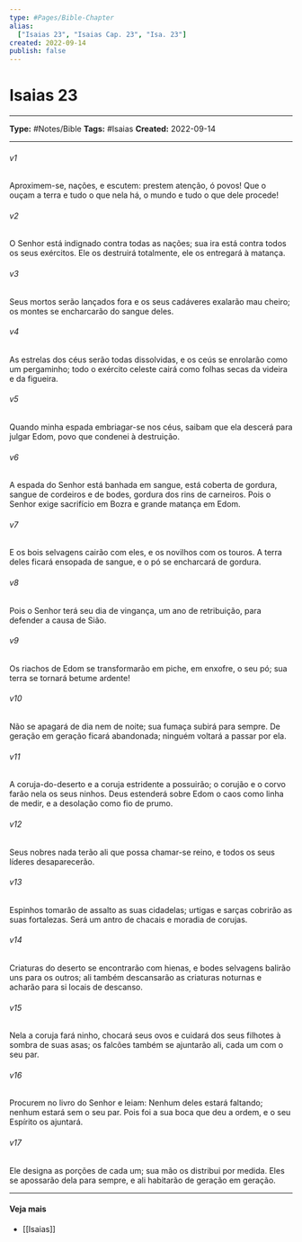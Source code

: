 ```yaml
---
type: #Pages/Bible-Chapter
alias:
  ["Isaias 23", "Isaias Cap. 23", "Isa. 23"]
created: 2022-09-14
publish: false
---
```


# Isaias 23

---

**Type:** #Notes/Bible
**Tags:** #Isaias
**Created:** 2022-09-14

---

###### v1
Aproximem-se, nações, e escutem: prestem atenção, ó povos! Que o ouçam a terra e tudo o que nela há, o mundo e tudo o que dele procede!
###### v2
O Senhor está indignado contra todas as nações; sua ira está contra todos os seus exércitos. Ele os destruirá totalmente, ele os entregará à matança.
###### v3
Seus mortos serão lançados fora e os seus cadáveres exalarão mau cheiro; os montes se encharcarão do sangue deles.
###### v4
As estrelas dos céus serão todas dissolvidas, e os ceús se enrolarão como um pergaminho; todo o exército celeste cairá como folhas secas da videira e da figueira.
###### v5
Quando minha espada embriagar-se nos céus, saibam que ela descerá para julgar Edom, povo que condenei à destruição.
###### v6
A espada do Senhor está banhada em sangue, está coberta de gordura, sangue de cordeiros e de bodes, gordura dos rins de carneiros. Pois o Senhor exige sacrifício em Bozra e grande matança em Edom.
###### v7
E os bois selvagens cairão com eles, e os novilhos com os touros. A terra deles ficará ensopada de sangue, e o pó se encharcará de gordura.
###### v8
Pois o Senhor terá seu dia de vingança, um ano de retribuição, para defender a causa de Sião.
###### v9
Os riachos de Edom se transformarão em piche, em enxofre, o seu pó; sua terra se tornará betume ardente!
###### v10
Não se apagará de dia nem de noite; sua fumaça subirá para sempre. De geração em geração ficará abandonada; ninguém voltará a passar por ela.
###### v11
A coruja-do-deserto e a coruja estridente a possuirão; o corujão e o corvo farão nela os seus ninhos. Deus estenderá sobre Edom o caos como linha de medir, e a desolação como fio de prumo.
###### v12
Seus nobres nada terão ali que possa chamar-se reino, e todos os seus líderes desaparecerão.
###### v13
Espinhos tomarão de assalto as suas cidadelas; urtigas e sarças cobrirão as suas fortalezas. Será um antro de chacais e moradia de corujas.
###### v14
Criaturas do deserto se encontrarão com hienas, e bodes selvagens balirão uns para os outros; ali também descansarão as criaturas noturnas e acharão para si locais de descanso.
###### v15
Nela a coruja fará ninho, chocará seus ovos e cuidará dos seus filhotes à sombra de suas asas; os falcões também se ajuntarão ali, cada um com o seu par.
###### v16
Procurem no livro do Senhor e leiam: Nenhum deles estará faltando; nenhum estará sem o seu par. Pois foi a sua boca que deu a ordem, e o seu Espírito os ajuntará.
###### v17
Ele designa as porções de cada um; sua mão os distribui por medida. Eles se apossarão dela para sempre, e ali habitarão de geração em geração.


---

#### Veja mais

- [[Isaias]]
